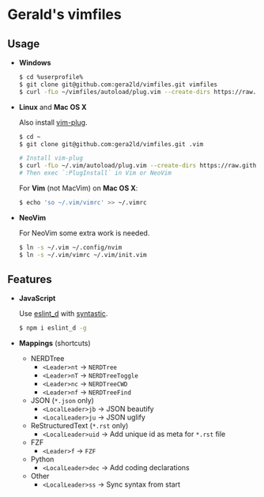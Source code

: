 Gerald's vimfiles
===

Usage
---

* **Windows**

  ``` bash
  $ cd %userprofile%
  $ git clone git@github.com:gera2ld/vimfiles.git vimfiles
  $ curl -fLo ~/vimfiles/autoload/plug.vim --create-dirs https://raw.githubusercontent.com/junegunn/vim-plug/master/plug.vim
  ```

* **Linux** and **Mac OS X**

  Also install [vim-plug](https://github.com/junegunn/vim-plug).

  ``` bash
  $ cd ~
  $ git clone git@github.com:gera2ld/vimfiles.git .vim

  # Install vim-plug
  $ curl -fLo ~/.vim/autoload/plug.vim --create-dirs https://raw.githubusercontent.com/junegunn/vim-plug/master/plug.vim
  # Then exec `:PlugInstall` in Vim or NeoVim
  ```

  For **Vim** (not MacVim) on **Mac OS X**:
  ``` bash
  $ echo 'so ~/.vim/vimrc' >> ~/.vimrc
  ```

* **NeoVim**

  For NeoVim some extra work is needed.

  ``` sh
  $ ln -s ~/.vim ~/.config/nvim
  $ ln -s ~/.vim/vimrc ~/.vim/init.vim
  ```

Features
---

* **JavaScript**

  Use [eslint_d](https://github.com/mantoni/eslint_d.js#editor-integration) with [syntastic](https://github.com/vim-syntastic/syntastic).

  ``` sh
  $ npm i eslint_d -g
  ```

* **Mappings** (shortcuts)
  * NERDTree
    * `<Leader>nt` -> `NERDTree`
    * `<Leader>nT` -> `NERDTreeToggle`
    * `<Leader>nc` -> `NERDTreeCWD`
    * `<Leader>nf` -> `NERDTreeFind`
  * JSON (`*.json` only)
    * `<LocalLeader>jb` -> JSON beautify
    * `<LocalLeader>ju` -> JSON uglify
  * ReStructuredText (`*.rst` only)
    * `<LocalLeader>uid` -> Add unique id as meta for `*.rst` file
  * FZF
    * `<Leader>f` -> `FZF`
  * Python
    * `<LocalLeader>dec` -> Add coding declarations
  * Other
    * `<LocalLeader>ss` -> Sync syntax from start
